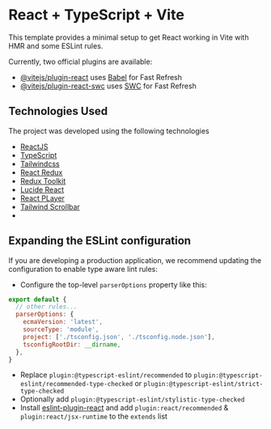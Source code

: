 # React + TypeScript + Vite

This template provides a minimal setup to get React working in Vite with HMR and some ESLint rules.

Currently, two official plugins are available:

- [@vitejs/plugin-react](https://github.com/vitejs/vite-plugin-react/blob/main/packages/plugin-react/README.md) uses [Babel](https://babeljs.io/) for Fast Refresh
- [@vitejs/plugin-react-swc](https://github.com/vitejs/vite-plugin-react-swc) uses [SWC](https://swc.rs/) for Fast Refresh


## Technologies Used

The project was developed using the following technologies

- [ReactJS](https://legacy.reactjs.org)
- [TypeScript](https://www.typescriptlang.org)
- [Tailwindcss](https://tailwindcss.com)
- [React Redux](https://react-redux.js.org/)
- [Redux Toolkit](https://redux-toolkit.js.org/)
- [Lucide React](https://lucide.dev/guide/packages/lucide-react)
- [React PLayer](https://www.npmjs.com/package/react-player/v/1.5.0)
- [Tailwind Scrollbar](https://www.npmjs.com/package/tailwind-scrollbar)
- []()


## Expanding the ESLint configuration

If you are developing a production application, we recommend updating the configuration to enable type aware lint rules:

- Configure the top-level `parserOptions` property like this:

```js
export default {
  // other rules...
  parserOptions: {
    ecmaVersion: 'latest',
    sourceType: 'module',
    project: ['./tsconfig.json', './tsconfig.node.json'],
    tsconfigRootDir: __dirname,
  },
}
```

- Replace `plugin:@typescript-eslint/recommended` to `plugin:@typescript-eslint/recommended-type-checked` or `plugin:@typescript-eslint/strict-type-checked`
- Optionally add `plugin:@typescript-eslint/stylistic-type-checked`
- Install [eslint-plugin-react](https://github.com/jsx-eslint/eslint-plugin-react) and add `plugin:react/recommended` & `plugin:react/jsx-runtime` to the `extends` list
